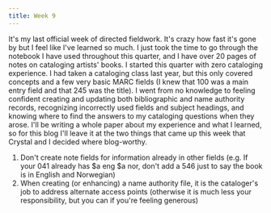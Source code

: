 ```yaml
---
title: Week 9
---
```


It's my last official week of directed fieldwork. It's crazy how fast it's gone by but I feel like I've learned so much. I just took the time to go through the notebook I have used throughout this quarter, and I have over 20 pages of notes on cataloging artists' books. 
I started this quarter with zero cataloging experience. I had taken a cataloging class last year, but this only covered concepts and a few very basic MARC fields (I knew that 100 was a main entry field and that 245 was the title). I went from no knowledge to feeling confident creating and updating both bibliographic and name authority records, recognizing incorrectly used fields and subject headings, and knowing where to find the answers to my cataloging questions when they arose. 
I'll be writing a whole paper about my experience and what I learned, so for this blog I'll leave it at the two things that came up this week that Crystal and I decided where blog-worthy. 

1. Don't create note fields for information already in other fields (e.g. If your 041 already has $a eng $a nor, don't add a 546 just to say the book is in English and Norwegian)
2. When creating (or enhancing) a name authority file, it is the cataloger's job to address alternate access points (otherwise it is much less your responsibility, but you can if you're feeling generous)